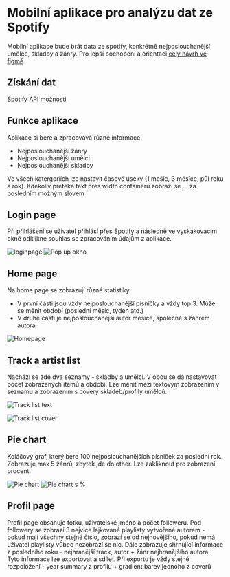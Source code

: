 # Mobilní aplikace pro analýzu dat ze Spotify
Mobilní aplikace bude brát data ze spotify, konkrétně nejposlouchanější umělce, skladby a žánry.
Pro lepší pochopení a orientaci [celý návrh ve figmě](https://www.figma.com/file/KKZG3fChmsIYhZAAC23vjs/Untitled?node-id=0%3A1&t=3qd5shw1x59gCdfh-1)
## Získání dat
[Spotify API možnosti](https://developer.spotify.com/documentation/web-api/reference/#/operations/get-users-top-artists-and-tracks)
## Funkce aplikace
Aplikace si bere a zpracovává různé informace
* Nejposlouchanější žánry 
* Nejposlouchanější umělci
* Nejposlouchanější skladby

Ve všech katergoriích lze nastavit časové úseky (1 mešíc, 3 měsíce, půl roku a rok). Kdekoliv přetéka text přes width containeru zobrazí se ... za posledním možným slovem
## Login page
Při přihlášení se uživatel přihlásí přes Spotify a následně ve vyskakovacím okně odklikne souhlas se zpracováním údajům z aplikace.

![loginpage](https://github.com/pslib-cz/2022l4web-app-mockup-Lukas-Martinek/blob/main/login.png)
![Pop up okno](https://github.com/pslib-cz/2022l4web-app-mockup-Lukas-Martinek/blob/main/popup.png)
## Home page
Na home page se zobrazují různé statistiky
* V první části jsou vždy nejposlouchanější písníčky a vždy top 3. Může se měnit období (poslední měsíc, týden atd.)
* V druhé části je nejposlouchanější autor měsíce, společně s žánrem autora

![Homepage](https://github.com/pslib-cz/2022l4web-app-mockup-Lukas-Martinek/blob/main/Home.png)
## Track a artist list
Nachází se zde dva seznamy - skladby a umělci. V obou se dá nastavovat počet zobrazených itemů a období. Lze měnit mezi textovým zobrazením v seznamu a zobrazením s covery skladeb/profily umělců.

![Track list text](https://github.com/pslib-cz/2022l4web-app-mockup-Lukas-Martinek/blob/main/Stats_text.png)

![Track list cover](https://github.com/pslib-cz/2022l4web-app-mockup-Lukas-Martinek/blob/main/Stats_covers.png)
## Pie chart
Koláčový graf, který bere 100 nejposlouchanějších písniček za poslední rok. Zobrazuje max 5 žánrů, zbytek jde do other. Lze zakliknout pro zobrazení procent.

![Pie chart](https://github.com/pslib-cz/2022l4web-app-mockup-Lukas-Martinek/blob/main/Pie-chart.png)
![Pie chart s %](https://github.com/pslib-cz/2022l4web-app-mockup-Lukas-Martinek/blob/main/Pie-chart_%25.png)
## Profil page
Profil page obsahuje fotku, uživatelské jméno a počet followeru. Pod followery se zobrazí 3 nejvíce lajkované playlisty vytvořené autorem - pokud mají všechny stejné číslo, zobrazí se od nejnovějšího, pokud nemá uživatel playlisty vůbec nezobrazí se nic.  Dále zobrazuje shrnující informace z posledního roku - nejhranější track, autor + žánr nejhranějšího autora. Tyto informace lze exportovat a sdílet. Při exportu je vždy stejné rozpoložení - year summary z profilu + gradient barev jednoho z coverů
